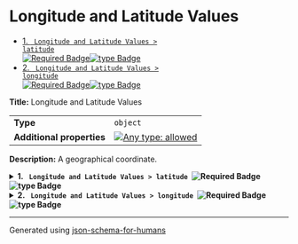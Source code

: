# Longitude and Latitude Values

- [1. <code> Longitude and Latitude Values > latitude </code><img alt="Required Badge" src="https://img.shields.io/badge/Required-blue"><img alt="type Badge" src="https://img.shields.io/badge/type-number-dd8452">](#latitude)
- [2. <code> Longitude and Latitude Values > longitude </code><img alt="Required Badge" src="https://img.shields.io/badge/Required-blue"><img alt="type Badge" src="https://img.shields.io/badge/type-number-dd8452">](#longitude)

**Title:** Longitude and Latitude Values

|                           |                                                                                                                                   |
| ------------------------- | --------------------------------------------------------------------------------------------------------------------------------- |
| **Type**                  | `object`                                                                                                                          |
| **Additional properties** | [![Any type: allowed](https://img.shields.io/badge/Any%20type-allowed-green)](# "Additional Properties of any type are allowed.") |

**Description:** A geographical coordinate.

<details>
<summary>
<strong> <a name="latitude"></a>1. <code> Longitude and Latitude Values > latitude </code><img alt="Required Badge" src="https://img.shields.io/badge/Required-blue"><img alt="type Badge" src="https://img.shields.io/badge/type-number-dd8452"></strong>  

</summary>
<blockquote>

|          |          |
| -------- | -------- |
| **Type** | `number` |

| Restrictions |          |
| ------------ | -------- |
| **Minimum**  | &ge; -90 |
| **Maximum**  | &le; 90  |

</blockquote>
</details>

<details>
<summary>
<strong> <a name="longitude"></a>2. <code> Longitude and Latitude Values > longitude </code><img alt="Required Badge" src="https://img.shields.io/badge/Required-blue"><img alt="type Badge" src="https://img.shields.io/badge/type-number-dd8452"></strong>  

</summary>
<blockquote>

|          |          |
| -------- | -------- |
| **Type** | `number` |

| Restrictions |           |
| ------------ | --------- |
| **Minimum**  | &ge; -180 |
| **Maximum**  | &le; 180  |

</blockquote>
</details>

----------------------------------------------------------------------------------------------------------------------------
Generated using [json-schema-for-humans](https://github.com/coveooss/json-schema-for-humans)